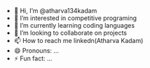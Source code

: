 - 👋 Hi, I’m @atharva134kadam
- 👀 I’m interested in competitive programing
- 🌱 I’m currently learning coding languages
- 💞️ I’m looking to collaborate on projects 
- 📫 How to reach me linkedn(Atharva Kadam)
- 😄 Pronouns: ...
- ⚡ Fun fact: ...

<!---
atharva134kadam/atharva134kadam is a ✨ special ✨ repository because its `README.md` (this file) appears on your GitHub profile.
You can click the Preview link to take a look at your changes.
--->
